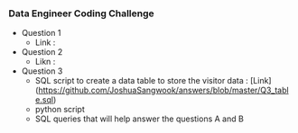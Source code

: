 ### Data Engineer Coding Challenge
* Question 1
  - Link : 
* Question 2
  - Likn :
* Question 3
  - SQL script to create a data table to store the visitor data : [Link] (https://github.com/JoshuaSangwook/answers/blob/master/Q3_table.sql)
  - python script
  - SQL queries that will help answer the questions A and B 
